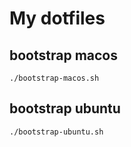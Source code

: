 # My dotfiles

## bootstrap macos
```shell
./bootstrap-macos.sh
```

## bootstrap ubuntu
```shell
./bootstrap-ubuntu.sh
```
